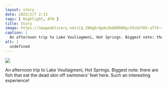 ```yaml
---
layout: story
date: 2025/2/7 2:13
tags: [ Highlight, ATH ]
title: Story
image: https://imagedelivery.net/LQ_Z8HgbrQpAu3k88KR0Rg/43cb2f05-af7d-49f5-d861-5e0c9653ad00/public
caption: |
  An afternoon trip to Lake Vouliagmeni, Hot Springs. Biggest note: there are fish that eat the dead skin off swimmers’ feet here. Such an interesting experience!
alt: |
  undefined
---
```



![](https://imagedelivery.net/LQ_Z8HgbrQpAu3k88KR0Rg/43cb2f05-af7d-49f5-d861-5e0c9653ad00/public)

An afternoon trip to Lake Vouliagmeni, Hot Springs. Biggest note: there are fish that eat the dead skin off swimmers’ feet here. Such an interesting experience!

